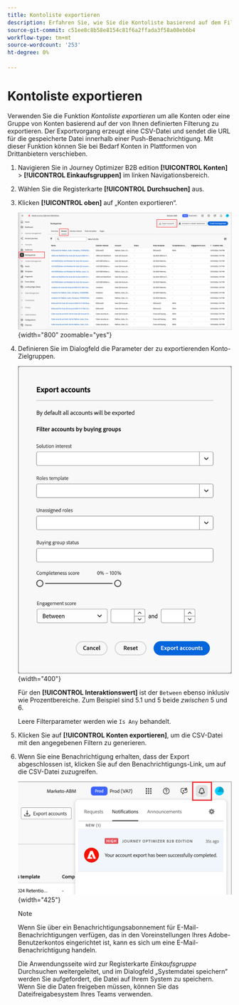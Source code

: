 ```yaml
---
title: Kontoliste exportieren
description: Erfahren Sie, wie Sie die Kontoliste basierend auf dem Filter „Einkaufsgruppen“ exportieren.
source-git-commit: c51ee8c8b58e8154c81f6a2ffada3f58a08eb6b4
workflow-type: tm+mt
source-wordcount: '253'
ht-degree: 0%

---
```


# Kontoliste exportieren

Verwenden Sie die Funktion _Kontoliste exportieren_ um alle Konten oder eine Gruppe von Konten basierend auf der von Ihnen definierten Filterung zu exportieren. Der Exportvorgang erzeugt eine CSV-Datei und sendet die URL für die gespeicherte Datei innerhalb einer Push-Benachrichtigung. Mit dieser Funktion können Sie bei Bedarf Konten in Plattformen von Drittanbietern verschieben.

1. Navigieren Sie in Journey Optimizer B2B edition **[!UICONTROL Konten]** > **[!UICONTROL Einkaufsgruppen]** im linken Navigationsbereich.

1. Wählen Sie die Registerkarte **[!UICONTROL Durchsuchen]** aus.

1. Klicken **[!UICONTROL oben]** auf „Konten exportieren“.

   ![Kontodetails bearbeiten](./assets/export-accounts.png){width="800" zoomable="yes"}

1. Definieren Sie im Dialogfeld die Parameter der zu exportierenden Konto-Zielgruppen.

   ![Angeben der Filterung der Konto-Zielgruppe](./assets/export-accounts-dialog.png){width="400"}

   Für den **[!UICONTROL Interaktionswert]** ist der `Between` ebenso inklusiv wie Prozentbereiche. Zum Beispiel sind 5.1 und 5 beide _zwischen_ 5 und 6.

   Leere Filterparameter werden wie `Is Any` behandelt.

1. Klicken Sie auf **[!UICONTROL Konten exportieren]**, um die CSV-Datei mit den angegebenen Filtern zu generieren.

1. Wenn Sie eine Benachrichtigung erhalten, dass der Export abgeschlossen ist, klicken Sie auf den Benachrichtigungs-Link, um auf die CSV-Datei zuzugreifen.

   ![Klicken Sie auf die Benachrichtigung, um die CSV-Datei mit der Liste der exportierten Konten herunterzuladen](./assets/export-accounts-notification.png){width="425"}

   >[!NOTE]
   >
   >Wenn Sie über ein Benachrichtigungsabonnement für E-Mail-Benachrichtigungen verfügen, das in den Voreinstellungen Ihres Adobe-Benutzerkontos eingerichtet ist, kann es sich um eine E-Mail-Benachrichtigung handeln.

   Die Anwendungsseite wird zur Registerkarte _Einkaufsgruppe_ Durchsuchen weitergeleitet, und im Dialogfeld „Systemdatei speichern“ werden Sie aufgefordert, die Datei auf Ihrem System zu speichern. Wenn Sie die Daten freigeben müssen, können Sie das Dateifreigabesystem Ihres Teams verwenden.
